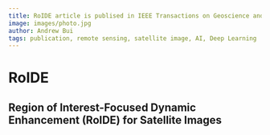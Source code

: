 ```yaml
---
title: RoIDE article is publised in IEEE Transactions on Geoscience and Remote Sensing
image: images/photo.jpg
author: Andrew Bui
tags: publication, remote sensing, satellite image, AI, Deep Learning
---
```


# RoIDE
## Region of Interest-Focused Dynamic Enhancement (RoIDE) for Satellite Images




